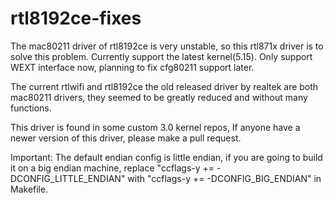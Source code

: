 # rtl8192ce-fixes
The mac80211 driver of rtl8192ce is very unstable, so this rtl871x driver is to solve this problem. Currently support the latest kernel(5.15). Only support WEXT interface now, planning to fix cfg80211 support later.

The current rtlwifi and rtl8192ce the old released driver by realtek are both mac80211 drivers, they seemed to be greatly reduced and without many functions. 

This driver is found in some custom 3.0 kernel repos, If anyone have a newer version of this driver, please make a pull request. 

Important: The default endian config is little endian, if you are going to build it on a big endian machine, replace "ccflags-y += -DCONFIG_LITTLE_ENDIAN" with "ccflags-y += -DCONFIG_BIG_ENDIAN" in Makefile.
